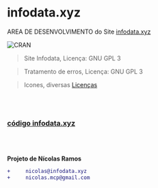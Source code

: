 # infodata.xyz
AREA DE DESENVOLVIMENTO do Site [infodata.xyz](https://infodata.xyz/src/index.php)


![CRAN](https://img.shields.io/badge/%20LICENSE%20-GPL%203-blue.svg?style=for-the-badge)


> Site Infodata, Licença: GNU GPL 3 

> Tratamento de erros, Licença: GNU GPL 3

> Icones, diversas [Licenças](https://www.infodata.xyz/src/licencas.php)

<br/>
<br/>

### [código infodata.xyz](https://github.com/NicolasMCP/infodata.xyz/)

<br/>
<br/>

**Projeto de Nícolas Ramos**
```diff
+     nicolas@infodata.xyz
+     nicolas.mcp@gmail.com
```
